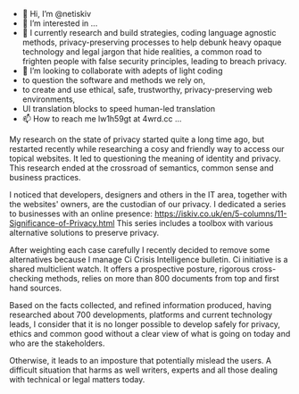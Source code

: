 - 👋 Hi, I’m @netiskiv
- 👀 I’m interested in ...
- 🌱 I currently research and build strategies, coding language agnostic methods, privacy-preserving processes
to help debunk heavy opaque technology and legal jargon that hide realities,
a common road to frighten people with false security principles, leading to breach privacy.
- 💞️ I’m looking to collaborate with adepts of light coding 
- to question the software and methods we rely on, 
- to create and use ethical, safe, trustworthy, privacy-preserving web environments,
- UI translation blocks to speed human-led translation
- 📫 How to reach me lw1h59gt at 4wrd.cc ...

My research on the state of privacy started quite a long time ago, but restarted recently while researching a cosy and friendly way to access our topical websites. It led to questioning the meaning of identity and privacy. This research ended at the crossroad of semantics, common sense and business practices.

I noticed that developers, designers and others in the IT area, together with the websites' owners, are the custodian of our privacy. I dedicated a series to businesses with an online presence:
https://iskiv.co.uk/en/5-columns/11-Significance-of-Privacy.html This series includes a toolbox with various alternative solutions to preserve privacy. 

After weighting each case carefully I recently decided to remove some alternatives because I manage Ci Crisis Intelligence bulletin. Ci initiative is a shared multiclient watch. It offers a prospective posture, rigorous cross-checking methods,
relies on more than 800 documents from top and first hand sources.

Based on the facts collected, and refined information produced, having researched about 700 developments, platforms and current technology leads, I consider that it is no longer possible to develop safely for privacy, ethics and common good without a clear view of what is going on today and who are the stakeholders. 

Otherwise, it leads to an imposture that potentially mislead the users. 
A difficult situation that harms as well writers, experts and all those dealing with technical or legal matters today.

<!---
netiskiv/netiskiv is a ✨ special ✨ repository because its `README.md` (this file) appears on your GitHub profile.
You can click the Preview link to take a look at your changes.
--->
